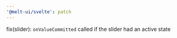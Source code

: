 ```yaml
---
'@melt-ui/svelte': patch
---
```


fix(slider): `onValueCommitted` called if the slider had an active state
